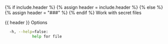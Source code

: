 {% if include.header %}
{% assign header = include.header %}
{% else %}
{% assign header = "###" %}
{% endif %}
Work with secret files

{{ header }} Options

```bash
  -h, --help=false:
            help for file
```

